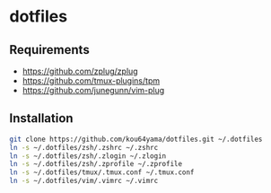 # dotfiles

## Requirements

* https://github.com/zplug/zplug
* https://github.com/tmux-plugins/tpm
* https://github.com/junegunn/vim-plug

## Installation

```bash
git clone https://github.com/kou64yama/dotfiles.git ~/.dotfiles
ln -s ~/.dotfiles/zsh/.zshrc ~/.zshrc
ln -s ~/.dotfiles/zsh/.zlogin ~/.zlogin
ln -s ~/.dotfiles/zsh/.zprofile ~/.zprofile
ln -s ~/.dotfiles/tmux/.tmux.conf ~/.tmux.conf
ln -s ~/.dotfiles/vim/.vimrc ~/.vimrc
```
